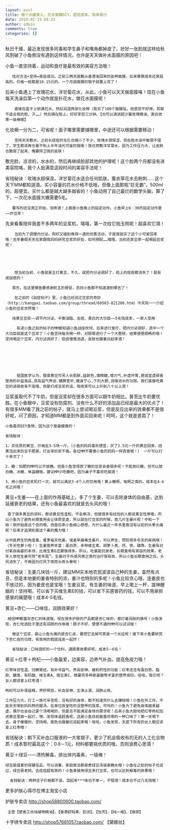 ```yaml
---
layout: post
title: 做个水嫩美人，花水面膜DIY，超低成本，简单易行
date: 2010-02-19 09:32
author: admin
comments: true
categories: []
---
```

 秋日干燥，最近发现很多同事和学生鼻子和嘴角都掉皮了，好好一张脸就这样给秋风割破了小鱼倒没有遇到这样情况，也许是天天做补水面膜的原因吧！

        

       

小鱼一直坚持着，运动和食疗是最有效的美容方法哦！

 

       找对方法+坚持=美容成功。之前三两天就敷从香港淘回来的各种面膜，后来算算成本还真挺高的。价格一般都是10-15元的，一个月就面膜的银子就要上百了！

 



后来小鱼遇上了玫瑰花水，洋甘菊花水，从此，小鱼可以天天做面膜咯！现在小鱼每天洗澡后第一个动作就是扑花水，做花水面膜呢！

 

        直接在盖子上倒满花水，然后润湿两张化妆棉（我买了100个面膜贴，但感觉不好用，剪裁不适合我的脸，汗……）然后铺在脸上，好好享受三分钟。【也可以滴进超少量玫瑰精油，美白效果一级棒哦】



化妆棉一分为二，可省呢！面子哪里需要铺哪里，中途还可以根据需要移动！

 

        坚持天天敷水，之前长痘痘的毛孔也缩小了不少，玫瑰水很保湿，现在脸水油平衡很不错了，学生都说再也看不到上半年油光可鉴的我咯！我也常敷洋甘菊水，因为工作压力大，让皮肤也脆弱了起来，俺要捍卫我的皮肤！



敷完脸，凉凉的，水水的，然后再继续脸部其他的护理呢！这个脸两个月都没有进美容院咯，我个人挺满意这段时间的美容手法呢！

 

省钱秘诀：玫瑰水超保湿，洋甘菊花水适合任何肌肤，薰衣草花水去粉刺……这个天下MM都知道滴。买小容量的花水价格不低哦，但像上面那瓶“巨无霸”，500ml的，超便宜。买什么都是越大越多越省的！小鱼动用了自己最烂的数学头脑，算了下，一次花水面膜大概需要5毛。

       要写的还没真正开始，泪奔滴！上面是小鱼晚上的指定动作。小鱼早上6：30的指定动作是——炸豆浆！

先来看看陪伴我差不多两年的豆浆机，嘻嘻，第一次给它拍玉照呢！超喜欢它滴！



        当初为了调理内分泌，刚好又碰到难得一遇的优惠活动，于是我就买了这个小可爱回来咯！去年暑假天天在家跟我妈妈研究豆浆的好处，如何搭配……嘻嘻，当初还真全家一起喝起豆浆呢！

            

 

        想当初当初，小鱼就是主打黄豆，不久，就把内分泌调好了，脸上的痘痘都消失了！挺有成就感的！

       首先，在这里懒鱼要感谢舵主的督促，否则小鱼都不知道潜到哪去了！

        在之前的《战痘帖子》里，小鱼已经说过豆浆的奇妙（http://bangpai.taobao.com/group/thread/60503-821208.htm）今天将一一介绍小鱼的豆浆世界哦！

       纯黄豆豆浆——调节内分泌、平衡油脂、去痘、美白的大功臣——5毛钱成本，一家人受用

         有读小鱼之前的帖子的MM都知道小鱼战痘坎坷，后来进行食疗，把内分泌调好，其中一个大功臣就是这个豆浆了！小鱼坚持每天喝一杯，对肠胃进行了一个大整顿，结果便便顺畅的哦！坚持喝这个豆浆，内分泌调好了，痘痘慢慢消退，皮肤也跟着白起来滴！

       

 

 

         祖国医学认为，服食黄豆可另人长肌肤,益颜色,填精髓,增力气,补虚开胃,是适宜虚弱者使用的补益食品,具有益气养血.健脾宽中,健身宁心,下利大肠,润燥消水的功效。我们直接吃黄豆的话吸收率不高哦，但是打成豆浆的话，吸收率可以上升到八十以上滴！

   豆浆虽取代不了牛奶，但是豆浆却在很多方面可以跟牛奶相比，甚至比牛奶要优胜。在小鱼眼中，豆浆没有防腐剂、没有什么不好的添加品已经是最大的优点了！有很多MM看了我之前的帖子，就马上尝试喝豆浆，但是反应出来的效果都不是很好呢，问了原因，才知道MM都是到外面买回来呢！呵呵，这个就是差距了！

    小鱼喜欢DIY食物，因为这个是最健康的！

    省钱秘诀：

    1、买优质的黄豆，价格在3-5块一斤。（小鱼的妈妈喜欢便宜，买了2.5元一斤的黄豆回来，结果泡出来的豆不肥美，打出来的浆不香。各位MM不要像小鱼的妈妈一样吝啬哦！） 一斤可以打十来次了！

    2、糖：怕肥的MM可以不放糖。但是小鱼觉得放了糖的豆浆会香很多呢！不能放红糖，但可以放白糖、冰糖、单晶糖哦，建议MM少吃糖吧，因为鼻子不喜欢吃甜滴！

    3、用小鱼的豆浆机打一次，就可以满足3-4个人的饮用咯！算上糖啊，电啊之类的，成本在4-6毛之间哦！  

黄豆+生姜——在上面的作用基础上，多了个生姜，可以去除身体的自由基，达到延缓衰老的结果，还有小鱼最喜欢的就是去头风的哦！

     查了很多黄豆的资料，都说黄豆性温和，不会寒凉，但是很多有经验的人都说黄豆性寒哦，所以小鱼为了避免长期食用会让体质变虚，所以就在打豆浆的时候，放几片生姜片呢！中和一下嘛！刚开始是这个目的哦，但是后来小鱼细心想想，为什么最近一年多里面没有以前的头晕头痛呢？后来才追溯到是这个姜的魔力哦！

    从中医养生的角度看，夏季每天吃姜，或者早晨嘴含姜片，可以养生，预防很多冬天的疾病哦！（冬天吃萝卜啦！）生姜营养丰富：蛋白质、多种维生素、胡萝卜素、钙、铁、磷等。生姜有对付氧自由基的本领，比维生素E还要强得多。所以，吃姜能抗衰老，长期食用有美容的效果，老年人常吃生姜可除“老年斑”。生姜对于外感风寒之类的治疗很有效，所以小鱼长期食用之后，头风消失了，不再因为打风下雨而头疼头晕呢！

   省钱秘诀：生姜几块钱一斤，建议MM买本地农民波波自己种的生姜，虽然有点丑，但是本地姜的姜香特别的浓，姜汁也特别的多呢！小鱼比较贪心哦，连姜皮也不放过的，因为姜皮也是宝哦！生姜豆浆，有生姜的味道，早上喝上一杯，提神醒脑的！坚持喝，可以省下买维生素E的钱，可以省下买感冒药的钱，可以不用承担感冒的痛楚哦！成本4-5毛钱。

 

黄豆+杏仁——口味佳，润肠效果好！

     相信MM都喜欢杏仁的味道哦，现在很多护肤的产品都是杏仁味的，都打着润肤的旗号！小鱼发现，杏仁吃进肚子里还有润肠的作用哦！肠子不好，便便不通的MM可以试试哦！

       做这个豆浆，最让小鱼头痛的是杏仁皮，要把它去掉可真是一个长征呢！接下来小鱼要研究下杏仁皮的功效，有效用的我就连皮一起炸！

       省钱秘诀：口味很好的一个饮料，通肠胃效果好呢，成本5－6毛！

黄豆＋红枣＋枸杞——小鱼最爱，边美容，边养气补血，提高免疫力哦！

    红枣味甘性温、归脾胃经，有补中益气、养血安神、缓和药性的功能；红枣还含有蛋白质、脂肪、醣类、有机酸、维生素A、维生素C、微量钙多种氨基酸等丰富的营养成份。哈哈，吸引吧？女人都该爱上红枣滴！

    枸杞可以补肾益精，养肝明目，补血安神，生津止渴，润肺止咳。

    工作压力大，打工一族可辛苦呢，没有好的身体，都不知道凭什么去赚钱哦！小鱼在外工作，不能天天喝到妈妈熬的靓汤，在单位饭堂吃的没营养的饭菜，可怜的！小鱼为了避免身体越来越虚，偶尔也会自己褒个汤喝喝的，但是总不能满足身体的需求呢！后来小鱼大胆地把红枣枸杞加进黄豆里面一起打，嘿，发现味道超香呢，这是小鱼目前最喜欢喝的一种口味了！第一天喝下去，身子暖暖的，坚持喝，面色也跟着红润起来哦！哈哈，小鱼发现，天底下所有的女人都应该爱上红枣哦！

   省钱秘诀：剩下买补血口服液的一大笔银子，更少了机会吸收有的无的人工化合物质！成本暂时最高这个：0.8－1元，材料都要挑优质的哦，否则浪费心思滴！

黄豆＋绿豆——清热解毒，排出体内毒素，一级棒！

    绿豆是盛夏的保健佳品，可以消暑，家庭做法都是煮绿豆汤或者糖水哦！小鱼在之前的帖子也说过，绿豆褒老鸽，去痘痘超有效的！小鱼直接用绿豆来打豆浆，也可以达到解毒的效果哦！

      省钱秘诀：两种豆子价格都不高，混起来***味也不单一，不错滴！成本也不过几毛钱哦！

 

 

更多护肤心得尽在博主淘宝小店

护肤专卖店  http://shop58800600.taobao.com/ 

     主营【楚香工坊纯植物精油】、【香港舒珀莱、韵派】、【怡芳】、【纯一格】、【维妍】

十字绣专卖店 http://shop57681057.taobao.com/  【黛娜丝】


